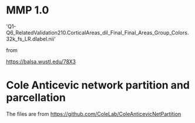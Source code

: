 
# MMP 1.0

'Q1-Q6_RelatedValidation210.CorticalAreas_dil_Final_Final_Areas_Group_Colors.32k_fs_LR.dlabel.nii'

from

https://balsa.wustl.edu/78X3


# Cole Anticevic network partition and parcellation

The files are from https://github.com/ColeLab/ColeAnticevicNetPartition


